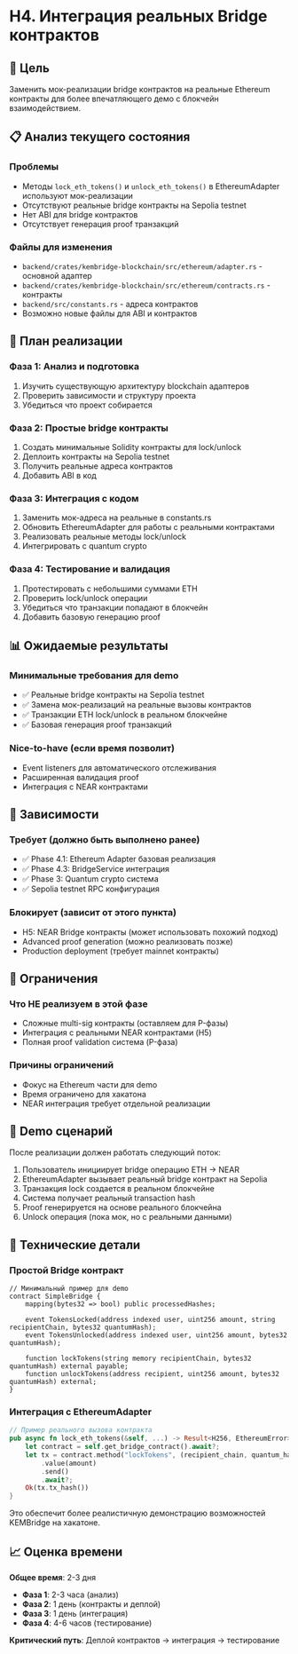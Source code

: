 # H4. Интеграция реальных Bridge контрактов

## 🎯 Цель
Заменить мок-реализации bridge контрактов на реальные Ethereum контракты для более впечатляющего демо с блокчейн взаимодействием.

## 📋 Анализ текущего состояния

### Проблемы
- Методы `lock_eth_tokens()` и `unlock_eth_tokens()` в EthereumAdapter используют мок-реализации
- Отсутствуют реальные bridge контракты на Sepolia testnet
- Нет ABI для bridge контрактов
- Отсутствует генерация proof транзакций

### Файлы для изменения
- `backend/crates/kembridge-blockchain/src/ethereum/adapter.rs` - основной адаптер
- `backend/crates/kembridge-blockchain/src/ethereum/contracts.rs` - контракты
- `backend/src/constants.rs` - адреса контрактов
- Возможно новые файлы для ABI и контрактов

## 🔧 План реализации

### Фаза 1: Анализ и подготовка
1. Изучить существующую архитектуру blockchain адаптеров
2. Проверить зависимости и структуру проекта
3. Убедиться что проект собирается

### Фаза 2: Простые bridge контракты
1. Создать минимальные Solidity контракты для lock/unlock
2. Деплоить контракты на Sepolia testnet
3. Получить реальные адреса контрактов
4. Добавить ABI в код

### Фаза 3: Интеграция с кодом
1. Заменить мок-адреса на реальные в constants.rs
2. Обновить EthereumAdapter для работы с реальными контрактами
3. Реализовать реальные методы lock/unlock
4. Интегрировать с quantum crypto

### Фаза 4: Тестирование и валидация
1. Протестировать с небольшими суммами ETH
2. Проверить lock/unlock операции
3. Убедиться что транзакции попадают в блокчейн
4. Добавить базовую генерацию proof

## 📊 Ожидаемые результаты

### Минимальные требования для demo
- ✅ Реальные bridge контракты на Sepolia testnet
- ✅ Замена мок-реализаций на реальные вызовы контрактов
- ✅ Транзакции ETH lock/unlock в реальном блокчейне
- ✅ Базовая генерация proof транзакций

### Nice-to-have (если время позволит)
- Event listeners для автоматического отслеживания
- Расширенная валидация proof
- Интеграция с NEAR контрактами

## 🔗 Зависимости

### Требует (должно быть выполнено ранее)
- ✅ Phase 4.1: Ethereum Adapter базовая реализация
- ✅ Phase 4.3: BridgeService интеграция
- ✅ Phase 3: Quantum crypto система
- ✅ Sepolia testnet RPC конфигурация

### Блокирует (зависит от этого пункта)
- H5: NEAR Bridge контракты (может использовать похожий подход)
- Advanced proof generation (можно реализовать позже)
- Production deployment (требует mainnet контракты)

## 🚨 Ограничения

### Что НЕ реализуем в этой фазе
- Сложные multi-sig контракты (оставляем для P-фазы)
- Интеграция с реальными NEAR контрактами (H5)
- Полная proof validation система (P-фаза)

### Причины ограничений
- Фокус на Ethereum части для demo
- Время ограничено для хакатона
- NEAR интеграция требует отдельной реализации

## 🎪 Demo сценарий

После реализации должен работать следующий поток:
1. Пользователь инициирует bridge операцию ETH → NEAR
2. EthereumAdapter вызывает реальный bridge контракт на Sepolia
3. Транзакция lock создается в реальном блокчейне
4. Система получает реальный transaction hash
5. Proof генерируется на основе реального блокчейна
6. Unlock операция (пока мок, но с реальными данными)

## 🔧 Технические детали

### Простой Bridge контракт
```solidity
// Минимальный пример для demo
contract SimpleBridge {
    mapping(bytes32 => bool) public processedHashes;
    
    event TokensLocked(address indexed user, uint256 amount, string recipientChain, bytes32 quantumHash);
    event TokensUnlocked(address indexed user, uint256 amount, bytes32 quantumHash);
    
    function lockTokens(string memory recipientChain, bytes32 quantumHash) external payable;
    function unlockTokens(address recipient, uint256 amount, bytes32 quantumHash) external;
}
```

### Интеграция с EthereumAdapter
```rust
// Пример реального вызова контракта
pub async fn lock_eth_tokens(&self, ...) -> Result<H256, EthereumError> {
    let contract = self.get_bridge_contract().await?;
    let tx = contract.method("lockTokens", (recipient_chain, quantum_hash))?
        .value(amount)
        .send()
        .await?;
    Ok(tx.tx_hash())
}
```

Это обеспечит более реалистичную демонстрацию возможностей KEMBridge на хакатоне.

## 📈 Оценка времени

**Общее время**: 2-3 дня

- **Фаза 1**: 2-3 часа (анализ)
- **Фаза 2**: 1 день (контракты и деплой)
- **Фаза 3**: 1 день (интеграция)
- **Фаза 4**: 4-6 часов (тестирование)

**Критический путь**: Деплой контрактов → интеграция → тестирование